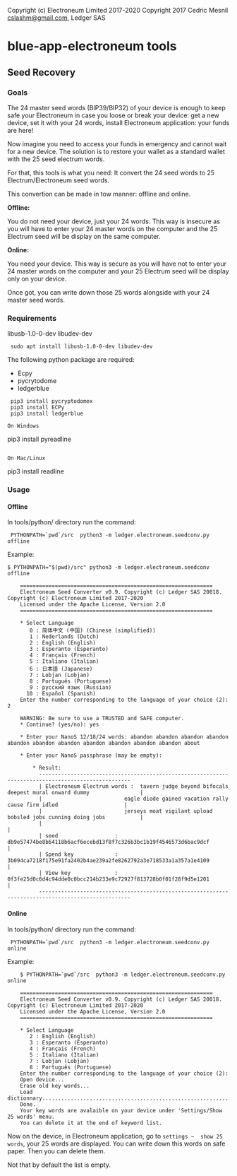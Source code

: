 Copyright (c) Electroneum Limited 2017-2020
Copyright 2017 Cedric Mesnil <cslashm@gmail.com>, Ledger SAS
# blue-app-electroneum tools


## Seed Recovery

### Goals

The 24 master seed words (BIP39/BIP32) of your device is enough to keep safe your Electroneum
in case you loose or break your device:  get a new device, set it with your 24 words, 
install Electroneum application: your funds are here!

Now imagine you need to access your funds in emergency and cannot wait for a new device. 
The solution is to restore your wallet as a standard wallet with the 25 seed electrum words.

For that, this tools is what you need: It convert the 24 seed words to 25 Electrum/Electroneum seed words.

This convertion can be made in tow manner: offline and online.

**Offline:**

You do not need your device, just your 24 words. This way is insecure as you will have to enter
your 24 master words on the computer and the 25 Electrum seed will be display on the same computer.

**Online:** 

You need your device. This way is secure as you will have not to enter your 24 master words on the computer
and your 25 Electrum seed will be display only on your device.

Once got, you can write down those 25 words alongside with your 24 master seed words.



### Requirements

libusb-1.0-0-dev
libudev-dev

     sudo apt install libusb-1.0-0-dev libudev-dev

The following python package are required:

- Ecpy
- pycrytodome
- ledgerblue
```
 pip3 install pycryptodomex
 pip3 install ECPy
 pip3 install ledgerblue
 
On Windows

``` 
 pip3 install pyreadline
```

On Mac/Linux

``` 
 pip3 install readline


### Usage

#### Offline

In tools/python/ directory run the command:

     PYTHONPATH=`pwd`/src  python3 -m ledger.electroneum.seedconv.py offline

Example:

    $ PYTHONPATH="$(pwd)/src" python3 -m ledger.electroneum.seedconv offline

        =============================================================
        Electroneum Seed Converter v0.9. Copyright (c) Ledger SAS 20018. Copyright (c) Electroneum Limited 2017-2020
        Licensed under the Apache License, Version 2.0
        =============================================================
                
        * Select Language
           0 : 简体中文 (中国) (Chinese (simplified))
           1 : Nederlands (Dutch)
           2 : English (English)
           3 : Esperanto (Esperanto)
           4 : Français (French)
           5 : Italiano (Italian)
           6 : 日本語 (Japanese)
           7 : Lobjan (Lobjan)
           8 : Português (Portuguese)
           9 : русский язык (Russian)
          10 : Español (Spanish)
        Enter the number corresponding to the language of your choice (2): 2

        WARNING: Be sure to use a TRUSTED and SAFE computer.
        * Continue? (yes/no): yes

        * Enter your NanoS 12/18/24 words: abandon abandon abandon abandon abandon abandon abandon abandon abandon abandon abandon about

        * Enter your NanoS passphrase (may be empty): 

            * Result:
              ---------------------------------------------------------------------------------------------------
              | Electroneum Electrum words :  tavern judge beyond bifocals deepest mural onward dummy                |
              |                          eagle diode gained vacation rally cause firm idled                     |
              |                          jerseys moat vigilant upload bobsled jobs cunning doing jobs           |
              |                                                                                                 |
              | seed                  :  db9e57474be8b64118b6acf6ecebd13f8f7c326b3bc1b19f4546573d6bac9dcf       |
              | Spend key             :  3b094ca7218f175e91fa2402b4ae239a2fe8262792a3e718533a1a357a1e4109       |
              | View key              :  0f3fe25d0c6d4c94dde0c0bcc214b233e9c72927f813728b0f01f28f9d5e1201       |
              ---------------------------------------------------------------------------------------------------


#### Online

In tools/python/ directory run the command:

     PYTHONPATH=`pwd`/src  python3 -m ledger.electroneum.seedconv.py online

Example:

        $ PYTHONPATH=`pwd`/src  python3 -m ledger.electroneum.seedconv.py online

        =============================================================
        Electroneum Seed Converter v0.9. Copyright (c) Ledger SAS 20018. Copyright (c) Electroneum Limited 2017-2020
        Licensed under the Apache License, Version 2.0
        =============================================================
                
        * Select Language
           2 : English (English)
           3 : Esperanto (Esperanto)
           4 : Français (French)
           5 : Italiano (Italian)
           7 : Lobjan (Lobjan)
           8 : Português (Portuguese)
        Enter the number corresponding to the language of your choice (2): 
        Open device...
        Erase old key words...
        Load dictionnary................................................................................................
        Done.
        Your key words are avalaible on your device under 'Settings/Show 25 words' menu.
        You can delete it at the end of keyword list.

Now on the device, in Electroneum application, go to `settings ~  show 25 words`, your 25 words are displayed. 
You can write down this words on safe paper. Then you can delete them.

Not that by default the list is empty.
